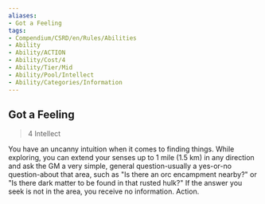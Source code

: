 ```yaml
---
aliases:
- Got a Feeling
tags:
- Compendium/CSRD/en/Rules/Abilities
- Ability
- Ability/ACTION
- Ability/Cost/4
- Ability/Tier/Mid
- Ability/Pool/Intellect
- Ability/Categories/Information
---
```


  
## Got a Feeling  
>4  Intellect  
  
You have an uncanny intuition when it comes to finding things. While exploring, you can extend your senses up to 1 mile (1.5 km) in any direction and ask the GM a very simple, general question-usually a yes-or-no question-about that area, such as "Is there an orc encampment nearby?" or "Is there dark matter to be found in that rusted hulk?" If the answer you seek is not in the area, you receive no information. Action.